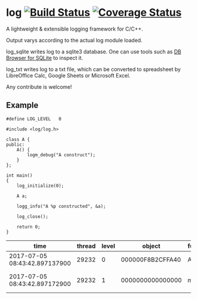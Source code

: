 # log [![Build Status](https://travis-ci.org/wwqwwqwd/log.svg?branch=master)](https://travis-ci.org/wwqwwqwd/log) [![Coverage Status](https://coveralls.io/repos/github/wwqwwqwd/log/badge.svg?branch=master)](https://coveralls.io/github/wwqwwqwd/log?branch=master)

A lightweight & extensible logging framework for C/C++.

Output varys according to the actual log module loaded.

log_sqlite writes log to a sqlite3 database.
One can use tools such as
[DB Browser for SQLite](https://github.com/sqlitebrowser/sqlitebrowser)
to inspect it.

log_txt writes log to a txt file, which can be converted to spreadsheet
by LibreOffice Calc, Google Sheets or Microsoft Excel.

Any contribute is welcome!

## Example

	#define LOG_LEVEL	0

	#include <log/log.h>

	class A {
	public:
		A() {
			logm_debug("A construct");
		}
	};

	int main()
	{
		log_initialize(0);

		A a;

		logg_info("A %p constructed", &a);

		log_close();

		return 0;
	}

| time | thread | level | object | function | line | message |
| - | - | - | - | - | - | - |
| 2017-07-05 08:43:42.897137900 | 29232 | 0 | 000000F8B2CFFA40 | A::A | 8 | A construct |
| 2017-07-05 08:43:42.897172900 | 29232 | 1 | 0000000000000000 | main | 18 | A 000000F8B2CFFA40 constructed |
